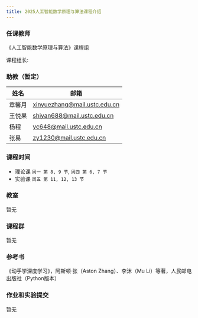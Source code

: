 ```yaml
---
title: 2025人工智能数学原理与算法课程介绍
---
```


### 任课教师

《人工智能数学原理与算法》课程组

课程组长: 

### 助教（暂定）

| 姓名   | 邮箱                           |
| ------ | ------------------------------ |
| 章馨月 | xinyuezhang@mail.ustc.edu.cn |
| 王悦果 | shiyan688@mail.ustc.edu.cn |
| 杨程 | yc648@mail.ustc.edu.cn |
| 张易 | zy1230@mail.ustc.edu.cn |

### 课程时间

- 理论课 `周一 第 8, 9 节`, `周四 第 6, 7 节`
- 实验课 `周五 第 11, 12, 13 节`

### 教室

暂无

### 课程群

暂无

### 参考书

《动手学深度学习》，阿斯顿·张（Aston Zhang）、李沐（Mu Li）等著，人民邮电出版社（Python版本）

### 作业和实验提交

暂无

